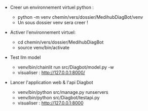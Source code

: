 - Creer un environnement virtuel python : 
    - python -m venv chemin/vers/dossier/MedihubDiagBot/venv 
    - Un sous dossier venv sera creer !

- Activer l'environnement virtuel: 
    - cd chemin/vers/dossier/MedihubDiagBot
    - source venv/bin/activate
      
- Test llm model
    - venv/bin/chainlit run src/Diagbot/model.py -w
    - visualiser : http://127.0.0.1:8000/

- Lancer l'application web & l'api Diagbot
    - venv/bin/python src/manage.py runservers
    - venv/bin/python src/Diagbot/testapi.py
    - visualiser : http://127.0.0.1:8000
    
